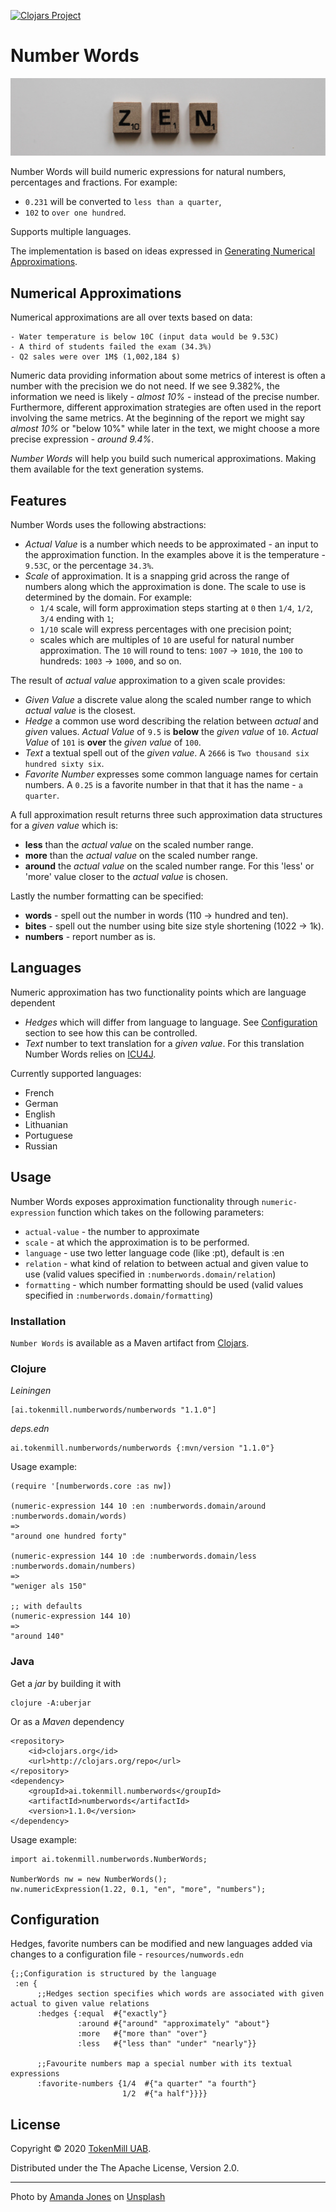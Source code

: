 [![Clojars Project](https://img.shields.io/clojars/v/ai.tokenmill.numberwords/numberwords.svg)](https://clojars.org/ai.tokenmill.numberwords/numberwords)

# Number Words

![ZEN](docs/amanda-jones-Mk3rIB1JyTY-unsplash-cropped.png)

Number Words will build numeric expressions for natural numbers, percentages and fractions. For example:

* `0.231` will be converted to `less than a quarter`,
* `102` to `over one hundred`.

Supports multiple languages.

The implementation is based on ideas expressed in [Generating Numerical Approximations](https://www.mitpressjournals.org/doi/full/10.1162/COLI_a_00086).

## Numerical Approximations

Numerical approximations are all over texts based on data:

```
- Water temperature is below 10C (input data would be 9.53C)
- A third of students failed the exam (34.3%)
- Q2 sales were over 1M$ (1,002,184 $)
```

Numeric data providing information about some metrics of interest is often a number with the precision we do not need. If we see 9.382%, the information we need is likely - *almost 10%* - instead of the precise number. Furthermore, different approximation strategies are often used in the report involving the same metrics. At the beginning of the report we might say *almost 10%* or "below 10%" while later in the text, we might choose a more precise expression - *around 9.4%*.

*Number Words* will help you build such numerical approximations. Making them available for the text generation systems.

## Features

Number Words uses the following abstractions:
* *Actual Value* is a number which needs to be approximated - an input to the approximation function. In the examples above it is the temperature - `9.53C`, or the percentage `34.3%`.
* *Scale* of approximation. It is a snapping grid across the range of numbers along which the approximation is done. The scale to use is determined by the domain. For example:
  * `1/4` scale, will form approximation steps starting at `0` then `1/4`, `1/2`, `3/4` ending with `1`;
  * `1/10` scale will express percentages with one precision point;
  * scales which are multiples of `10` are useful for natural number approximation. The `10` will round to tens: `1007` -> `1010`, the `100` to hundreds: `1003` -> `1000`, and so on.
  
The result of *actual value* approximation to a given scale provides:
* *Given Value* a discrete value along the scaled number range to which *actual value* is the closest.
* *Hedge* a common use word describing the relation between *actual* and *given* values. 
  *Actual Value* of `9.5` is **below** the *given value* of `10`.
  *Actual Value* of `101` is **over** the *given value* of `100`.
* *Text* a textual spell out of the *given value*. A `2666` is `Two thousand six hundred sixty six`.
* *Favorite Number* expresses some common language names for certain numbers. A `0.25` is a favorite number in that that it has the name - `a quarter`.

A full approximation result returns three such approximation data structures for a *given value* which is:
* **less** than the *actual value* on the scaled number range. 
* **more** than the *actual value* on the scaled number range. 
* **around** the *actual value* on the scaled number range. For this 'less' or 'more' value closer to the *actual value* is chosen.

Lastly the number formatting can be specified:
* **words** - spell out the number in words (110 -> hundred and ten).
* **bites** - spell out the number using bite size style shortening (1022 -> 1k).
* **numbers** - report number as is.

## Languages

Numeric approximation has two functionality points which are language dependent
* *Hedges* which will differ from language to language. See [Configuration]() section to see how this can be controlled.
* *Text* number to text translation for a *given value*. For this translation Number Words relies on [ICU4J](https://unicode-org.github.io/icu-docs/apidoc/released/icu4j/).

Currently supported languages:
* French
* German
* English
* Lithuanian 
* Portuguese
* Russian
  
## Usage

Number Words exposes approximation functionality through `numeric-expression` function which takes on the following parameters:
* `actual-value` - the number to approximate
* `scale` - at which the approximation is to be performed.
* `language` - use two letter language code (like :pt), default is :en
* `relation` - what kind of relation to between actual and given value to use (valid values specified in `:numberwords.domain/relation`)
* `formatting` - which number formatting should be used (valid values specified in `:numberwords.domain/formatting`)

### Installation

`Number Words` is available as a Maven artifact from [Clojars](https://clojars.org/ai.tokenmill.numberwords/numberwords).

### Clojure

_Leiningen_
```
[ai.tokenmill.numberwords/numberwords "1.1.0"]
```

_deps.edn_
```
ai.tokenmill.numberwords/numberwords {:mvn/version "1.1.0"}
```

Usage example:

```
(require '[numberwords.core :as nw])

(numeric-expression 144 10 :en :numberwords.domain/around :numberwords.domain/words)
=>
"around one hundred forty"

(numeric-expression 144 10 :de :numberwords.domain/less :numberwords.domain/numbers)
=>
"weniger als 150"

;; with defaults
(numeric-expression 144 10)
=>
"around 140"

```

### Java

Get a _jar_ by building it with 

```
clojure -A:uberjar
```

Or as a _Maven_ dependency

```
<repository>
    <id>clojars.org</id>
    <url>http://clojars.org/repo</url>
</repository>
<dependency>
    <groupId>ai.tokenmill.numberwords</groupId>
    <artifactId>numberwords</artifactId>
    <version>1.1.0</version>
</dependency>
```

Usage example:

```
import ai.tokenmill.numberwords.NumberWords;

NumberWords nw = new NumberWords();
nw.numericExpression(1.22, 0.1, "en", "more", "numbers");
```

## Configuration

Hedges, favorite numbers can be modified and new languages added via changes to a configuration file - `resources/numwords.edn`

```
{;;Configuration is structured by the language 
 :en {
      ;;Hedges section specifies which words are associated with given actual to given value relations
      :hedges {:equal  #{"exactly"}
               :around #{"around" "approximately" "about"}
               :more   #{"more than" "over"}
               :less   #{"less than" "under" "nearly"}}
      
      ;;Favourite numbers map a special number with its textual expressions
      :favorite-numbers {1/4  #{"a quarter" "a fourth"}
                         1/2  #{"a half"}}}}
```

## License

Copyright &copy; 2020 [TokenMill UAB](http://www.tokenmill.ai).

Distributed under the The Apache License, Version 2.0.

----
<span>Photo by <a href="https://unsplash.com/@amandagraphc?utm_source=unsplash&amp;utm_medium=referral&amp;utm_content=creditCopyText">Amanda Jones</a> on <a href="https://unsplash.com/?utm_source=unsplash&amp;utm_medium=referral&amp;utm_content=creditCopyText">Unsplash</a></span>
